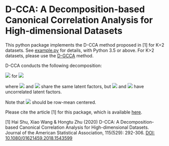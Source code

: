 # D-CCA: A Decomposition-based Canonical Correlation Analysis for High-dimensional Datasets
This python package implements the D-CCA method proposed in [1] for K=2 datasets. See [example.py](https://github.com/shu-hai/D-CCA/blob/master/example.py) for details, with Python 3.5 or above. For K>2 datasets, please use the [D-GCCA](https://github.com/shu-hai/D-GCCA) method.


D-CCA conducts the following decomposition:

<img src="https://render.githubusercontent.com/render/math?math=\boldsymbol{Y}_k=\boldsymbol{X}_k %2B \boldsymbol{E}_k=\boldsymbol{C}_k %2B \boldsymbol{D}_k %2B \boldsymbol{E}_k"> for <img src="https://render.githubusercontent.com/render/math?math=k=1,2">

where <img src="https://render.githubusercontent.com/render/math?math=\boldsymbol{C}_1"> and <img src="https://render.githubusercontent.com/render/math?math=\boldsymbol{C}_2"> share the same latent factors, but <img src="https://render.githubusercontent.com/render/math?math=\boldsymbol{D}_1"> and <img src="https://render.githubusercontent.com/render/math?math=\boldsymbol{D}_2"> have uncorrelated latent factors.

Note that <img src="https://render.githubusercontent.com/render/math?math=\boldsymbol{Y}_k"> should be row-mean centered.

Please cite the article [1] for this package, which is available [here](https://www.researchgate.net/publication/329691934_D-CCA_A_Decomposition-based_Canonical_Correlation_Analysis_for_High-Dimensional_Datasets).

[1] Hai Shu, Xiao Wang & Hongtu Zhu (2020) D-CCA: A Decomposition-based Canonical Correlation Analysis for High-dimensional Datasets. Journal of the American Statistical Association, 115(529): 292-306. [DOI: 10.1080/01621459.2018.1543599](https://doi.org/10.1080/01621459.2018.1543599) 


